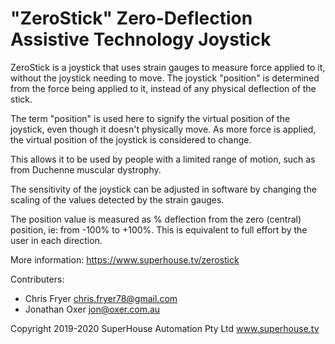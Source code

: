 "ZeroStick" Zero-Deflection Assistive Technology Joystick
==========================================================

ZeroStick is a joystick that uses strain gauges to measure force
applied to it, without the joystick needing to move. The joystick
"position" is determined from the force being applied to it, instead of
any physical deflection of the stick.

The term "position" is used here to signify the virtual position of the
joystick, even though it doesn't physically move. As more force is
applied, the virtual position of the joystick is considered to change.

This allows it to be used by people with a limited range of motion,
such as from Duchenne muscular dystrophy.

The sensitivity of the joystick can be adjusted in software by changing
the scaling of the values detected by the strain gauges.

The position value is measured as % deflection from the zero (central)
position, ie: from -100% to +100%. This is equivalent to full effort by
the user in each direction.

More information: https://www.superhouse.tv/zerostick

Contributers:
 * Chris Fryer <chris.fryer78@gmail.com>
 * Jonathan Oxer <jon@oxer.com.au>

Copyright 2019-2020 SuperHouse Automation Pty Ltd www.superhouse.tv
